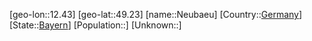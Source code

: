﻿---
location: [49.23,12.43]
type: City
tags:
- geo/City


SpocWebEntityId: 32801
isDeleted: false
confidential: public

---
[geo-lon::12.43]
[geo-lat::49.23]
[name::Neubaeu]
[Country::[Germany](geo/Continent/Europe/Germany.md)]
[State::[Bayern](geo/Continent/Europe/Germany/Bayern.md)]
[Population::]
[Unknown::]

